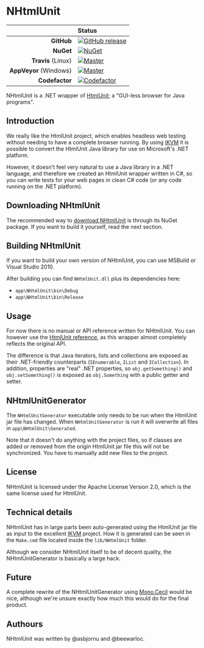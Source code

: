 NHtmlUnit
=========

|                        | **Status**                |
| ---------------------: | :------------------------ |
|             **GitHub** | [![GitHub release][1]][2] |
|              **NuGet** | [![NuGet][3]][4]          |
|     **Travis** (Linux) | [![Master][5]][6]         |
| **AppVeyor** (Windows) | [![Master][7]][8]         |
|         **Codefactor** | [![Codefactor][9]][10]    |


NHtmlUnit is a .NET wrapper of [HtmlUnit](http://htmlunit.sourceforge.net/);
a "GUI-less browser for Java programs".

Introduction
----------

We really like the HtmlUnit project, which enables headless web testing without needing
to have a complete browser running. By using [IKVM](http://www.ikvm.net/) it is possible
to convert the HtmlUnit Java library for use on Microsoft's .NET platform.

However, it doesn't feel very natural to use a Java library in a .NET language,
and therefore we created an HtmlUnit wrapper written in C#, so you can write tests for
your web pages in clean C# code (or any code running on the .NET platform).

Downloading NHtmlUnit
---------------------

The recommended way to [download NHtmlUnit](https://nuget.org/packages/NHtmlUnit) is
through its NuGet package. If you want to build it yourself, read the next section.

Building NHtmlUnit
------------------

If you want to build your own version of NHtmlUnit, you can use MSBuild or Visual Studio
2010.

After building you can find `NHtmlUnit.dll` plus its dependencies here:

* `app\NHtmlUnit\bin\Debug`
* `app\NHtmlUnit\bin\Release`

Usage
-----

For now there is no manual or API reference written for NHtmlUnit. You can however use the
[HtmlUnit reference](http://htmlunit.sourceforge.net/gettingStarted.html), as this wrapper
almost completely reflects the original API.

The difference is that Java iterators, lists and collections are exposed as their
.NET-friendly counterparts (`IEnumerable`, `IList` and `ICollection`). In addition,
properties are "real" .NET properties, so `obj.getSomething()` and `obj.setSomething()` is
exposed as `obj.Something` with a public getter and setter.

NHtmlUnitGenerator
------------------

The `NHtmlUnitGenerator` executable only needs to be run when the HtmlUnit jar file has
changed. When `NHtmlUnitGenerator` is run it will overwrite all files in
`app\NHtmlUnit\Generated`.

Note that it doesn't do anything with the project files, so if classes are added or
removed from the origin HtmlUnit jar file this will not be synchronized. You have to
manually add new files to the project.

License
-------

NHtmlUnit is licensed under the Apache License Version 2.0, which is the same
license used for HtmlUnit.

Technical details
-----------------

NHtmlUnit has in large parts been auto-generated using the HtmlUnit jar file as input
to the excellent [IKVM](http://www.ikvm.net/) project. How it is generated can be seen
in the `Make.cmd` file located inside the `lib/NHtmlUnit` folder.

Although we consider NHtmlUnit itself to be of decent quality, the NHtmlUnitGenerator
is basically a large hack.

Future
------

A complete rewrite of the NHtmlUnitGenerator using [Mono.Cecil](http://www.mono-project.com/Cecil)
would be nice, although we're unsure exactly how much this would do for the final product.

Authours
--------

NHtmlUnit was written by @asbjornu and @beewarloc.

<!-- Footnote links: -->

[1]: https://img.shields.io/github/release/HtmlUnit/NHtmlUnit.svg
[2]: https://github.com/HtmlUnit/NHtmlUnit/releases/latest
[3]: https://img.shields.io/nuget/v/NHtmlUnit.svg
[4]: https://www.nuget.org/packages/NHtmlUnit
[5]: https://travis-ci.org/HtmlUnit/NHtmlUnit.svg?branch=master
[6]: https://travis-ci.org/HtmlUnit/NHtmlUnit
[7]: https://img.shields.io/appveyor/ci/HtmlUnit/NHtmlUnit/master.svg
[8]: https://ci.appveyor.com/project/HtmlUnit/NHtmlUnit/branch/master
[9]: https://www.codefactor.io/repository/github/htmlunit/nhtmlunit/badge/master
[10]: https://www.codefactor.io/repository/github/htmlunit/nhtmlunit/overview/master
